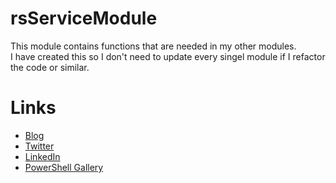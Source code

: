 # rsServiceModule
This module contains functions that are needed in my other modules.  
I have created this so I don't need to update every singel module if I refactor the code or similar.

# Links
* [Blog](https://stolpe.io)
* [Twitter](https://twitter.com/rstolpes)
* [LinkedIn](https://www.linkedin.com/in/rstolpe/)
* [PowerShell Gallery](https://www.powershellgallery.com/profiles/rstolpe)